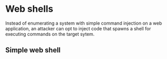 # Web shells

Instead of enumerating a system with simple command injection on a web application, an attacker can opt to inject code that spawns a shell for executing commands on the target sytem.

## Simple web shell


